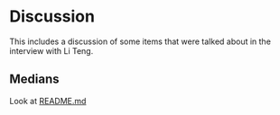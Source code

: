 <h1>Discussion</h1>

This includes a discussion of some items that were talked about in the interview with Li Teng.

<h2>Medians</h2>
Look at <a href="README.md">README.md</a>

